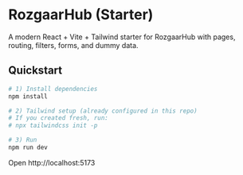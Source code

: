 # RozgaarHub (Starter)

A modern React + Vite + Tailwind starter for RozgaarHub with pages, routing, filters, forms, and dummy data.

## Quickstart
```bash
# 1) Install dependencies
npm install

# 2) Tailwind setup (already configured in this repo)
# If you created fresh, run:
# npx tailwindcss init -p

# 3) Run
npm run dev
```

Open http://localhost:5173
